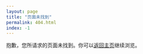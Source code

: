 ```yaml
---
layout: page
title: "页面未找到"
permalink: 404.html
index: -1
---
```


抱歉，您所请求的页面未找到。你可以[返回主页](/{{site.baseurl}})继续浏览。